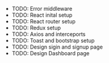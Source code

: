 - TODO: Error middleware
- TODO: React inital setup
- TODO: React router setup
- TODO: Redux setup
- TODO: Axios and interceports
- TODO: Toast and bootstrap setup
- TODO: Design sigin and signup page
- TODO: Design Dashboard page
